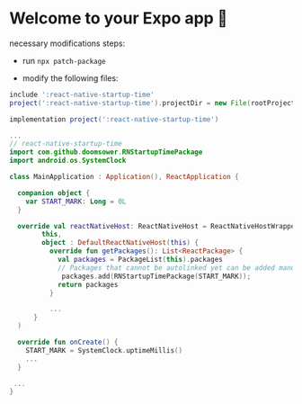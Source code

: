 # Welcome to your Expo app 👋

necessary modifications steps:

- run `npx patch-package`

- modify the following files:

```settings.gradle
include ':react-native-startup-time'
project(':react-native-startup-time').projectDir = new File(rootProject.projectDir, '../node_modules/react-native-startup-time/android')
```

```app/build.gradle
implementation project(':react-native-startup-time')
```

```mainApplication.kt
...
// react-native-startup-time
import com.github.doomsower.RNStartupTimePackage
import android.os.SystemClock

class MainApplication : Application(), ReactApplication {

  companion object {
    var START_MARK: Long = 0L
  }

  override val reactNativeHost: ReactNativeHost = ReactNativeHostWrapper(
        this,
        object : DefaultReactNativeHost(this) {
          override fun getPackages(): List<ReactPackage> {
            val packages = PackageList(this).packages
            // Packages that cannot be autolinked yet can be added manually here, for example:
             packages.add(RNStartupTimePackage(START_MARK));
            return packages
          }

          ...
      }
  )

  override fun onCreate() {
    START_MARK = SystemClock.uptimeMillis()
    ...
  }

 ...
}
```
